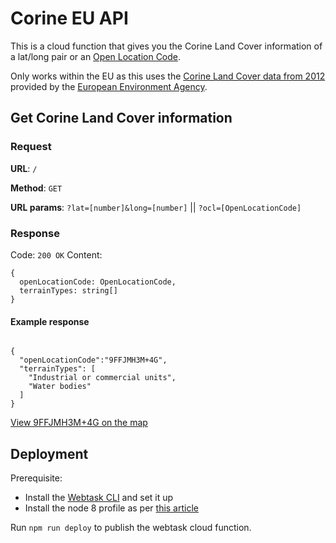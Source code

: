 # Corine EU API

This is a cloud function that gives you the Corine Land Cover information of a lat/long pair or an [Open Location Code](https://github.com/google/open-location-code).

Only works within the EU as this uses the [Corine Land Cover data from 2012](http://copernicus.discomap.eea.europa.eu/arcgis/rest/services/Corine/CLC2012_WM/MapServer) provided by the [European Environment Agency](https://www.eea.europa.eu/).

## Get Corine Land Cover information

### Request

**URL**: `/`

**Method**: `GET`

**URL params**: `?lat=[number]&long=[number]` || `?ocl=[OpenLocationCode]`

### Response

Code: `200 OK`
Content:

```
{
  openLocationCode: OpenLocationCode,
  terrainTypes: string[]
}
```

#### Example response

```

{
  "openLocationCode":"9FFJMH3M+4G",
  "terrainTypes": [
    "Industrial or commercial units",
    "Water bodies"
  ]
}
```

[View 9FFJMH3M+4G on the map](https://plus.codes/9FFJMH3M+4G)

## Deployment

Prerequisite:
- Install the [Webtask CLI](https://github.com/auth0/wt-cli) and set it up
- Install the node 8 profile as per [this article](https://tomasz.janczuk.org/2017/09/auth0-webtasks-and-node-8.html)

Run `npm run deploy` to publish the webtask cloud function.
